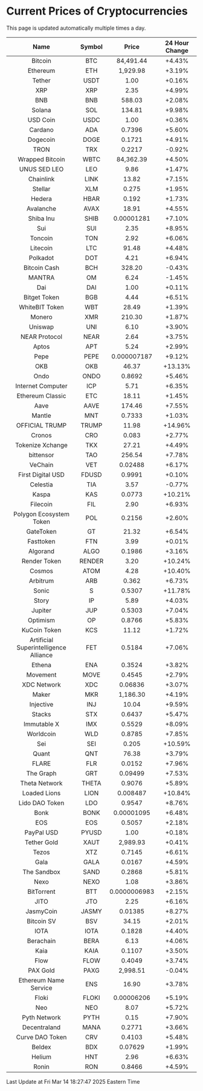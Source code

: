 # Current Prices of Cryptocurrencies
This page is updated automatically multiple times a day.

| Name | Symbol | Price | 24 Hour Change |
| :---: |:---:| :---: | :---: |
| Bitcoin | BTC | 84,491.44 | +4.43% |
| Ethereum | ETH | 1,929.98 | +3.19% |
| Tether | USDT | 1.00 | +0.16% |
| XRP | XRP | 2.35 | +4.99% |
| BNB | BNB | 588.03 | +2.08% |
| Solana | SOL | 134.81 | +9.98% |
| USD Coin | USDC | 1.00 | +0.36% |
| Cardano | ADA | 0.7396 | +5.60% |
| Dogecoin | DOGE | 0.1721 | +4.91% |
| TRON | TRX | 0.2217 | -0.92% |
| Wrapped Bitcoin | WBTC | 84,362.39 | +4.50% |
| UNUS SED LEO | LEO | 9.86 | +1.47% |
| Chainlink | LINK | 13.82 | +7.15% |
| Stellar | XLM | 0.275 | +1.95% |
| Hedera | HBAR | 0.192 | +1.73% |
| Avalanche | AVAX | 18.91 | +4.55% |
| Shiba Inu | SHIB | 0.00001281 | +7.10% |
| Sui | SUI | 2.35 | +8.95% |
| Toncoin | TON | 2.92 | +6.06% |
| Litecoin | LTC | 91.48 | +4.48% |
| Polkadot | DOT | 4.21 | +6.94% |
| Bitcoin Cash | BCH | 328.20 | -0.43% |
| MANTRA | OM | 6.24 | -1.45% |
| Dai | DAI | 1.00 | +0.11% |
| Bitget Token | BGB | 4.44 | +6.51% |
| WhiteBIT Token | WBT | 28.49 | +1.39% |
| Monero | XMR | 210.30 | +1.87% |
| Uniswap | UNI | 6.10 | +3.90% |
| NEAR Protocol | NEAR | 2.64 | +3.75% |
| Aptos | APT | 5.24 | +2.99% |
| Pepe | PEPE | 0.000007187 | +9.12% |
| OKB | OKB | 46.37 | +13.13% |
| Ondo | ONDO | 0.8692 | +5.46% |
| Internet Computer | ICP | 5.71 | +6.35% |
| Ethereum Classic | ETC | 18.11 | +1.45% |
| Aave | AAVE | 174.46 | +7.55% |
| Mantle | MNT | 0.7333 | +1.03% |
| OFFICIAL TRUMP | TRUMP | 11.98 | +14.96% |
| Cronos | CRO | 0.083 | +2.77% |
| Tokenize Xchange | TKX | 27.21 | +4.49% |
| bittensor | TAO | 256.54 | +7.78% |
| VeChain | VET | 0.02488 | +6.17% |
| First Digital USD | FDUSD | 0.9991 | +0.10% |
| Celestia | TIA | 3.57 | -0.77% |
| Kaspa | KAS | 0.0773 | +10.21% |
| Filecoin | FIL | 2.90 | +6.93% |
| Polygon Ecosystem Token | POL | 0.2156 | +2.60% |
| GateToken | GT | 21.32 | +6.54% |
| Fasttoken | FTN | 3.99 | +0.01% |
| Algorand | ALGO | 0.1986 | +3.16% |
| Render Token | RENDER | 3.20 | +10.24% |
| Cosmos | ATOM | 4.28 | +10.40% |
| Arbitrum | ARB | 0.362 | +6.73% |
| Sonic | S | 0.5307 | +11.78% |
| Story | IP | 5.89 | +4.03% |
| Jupiter | JUP | 0.5303 | +7.04% |
| Optimism | OP | 0.8766 | +5.83% |
| KuCoin Token | KCS | 11.12 | +1.72% |
| Artificial Superintelligence Alliance | FET | 0.5184 | +7.06% |
| Ethena | ENA | 0.3524 | +3.82% |
| Movement | MOVE | 0.4545 | +2.79% |
| XDC Network | XDC | 0.06836 | +3.07% |
| Maker | MKR | 1,186.30 | +4.19% |
| Injective | INJ | 10.04 | +9.59% |
| Stacks | STX | 0.6437 | +5.47% |
| Immutable X | IMX | 0.5529 | +8.09% |
| Worldcoin | WLD | 0.8785 | +7.85% |
| Sei | SEI | 0.205 | +10.59% |
| Quant | QNT | 76.38 | +3.79% |
| FLARE | FLR | 0.0152 | +7.96% |
| The Graph | GRT | 0.09499 | +7.53% |
| Theta Network | THETA | 0.9076 | +5.89% |
| Loaded Lions | LION | 0.008487 | +10.84% |
| Lido DAO Token | LDO | 0.9547 | +8.76% |
| Bonk | BONK | 0.00001095 | +6.48% |
| EOS | EOS | 0.5057 | +2.18% |
| PayPal USD | PYUSD | 1.00 | +0.18% |
| Tether Gold | XAUT | 2,989.93 | +0.41% |
| Tezos | XTZ | 0.7145 | +6.61% |
| Gala | GALA | 0.0167 | +4.59% |
| The Sandbox | SAND | 0.2868 | +5.81% |
| Nexo | NEXO | 1.08 | +3.86% |
| BitTorrent | BTT | 0.0000006983 | +2.15% |
| JITO | JTO | 2.25 | +6.16% |
| JasmyCoin | JASMY | 0.01385 | +8.27% |
| Bitcoin SV | BSV | 34.15 | +2.01% |
| IOTA | IOTA | 0.1828 | +4.40% |
| Berachain | BERA | 6.13 | +4.06% |
| Kaia | KAIA | 0.1107 | +3.50% |
| Flow | FLOW | 0.4049 | +3.74% |
| PAX Gold | PAXG | 2,998.51 | -0.04% |
| Ethereum Name Service | ENS | 16.90 | +3.78% |
| Floki | FLOKI | 0.00006206 | +5.19% |
| Neo | NEO | 8.07 | +5.72% |
| Pyth Network | PYTH | 0.15 | +7.90% |
| Decentraland | MANA | 0.2771 | +3.66% |
| Curve DAO Token | CRV | 0.4103 | +5.48% |
| Beldex | BDX | 0.07629 | +1.99% |
| Helium | HNT | 2.96 | +6.63% |
| Ronin | RON | 0.8466 | +4.59% |

Last Update at Fri Mar 14 18:27:47 2025 Eastern Time